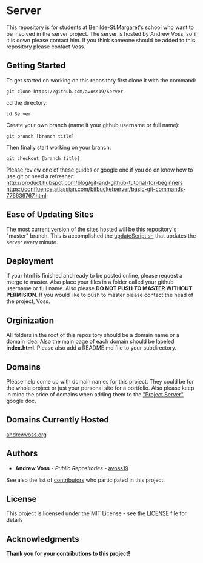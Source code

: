 # Server

This repository is for students at Benilde-St.Margaret's school who want to be
involved in the server project. The server is hosted by Andrew Voss, so if it is
down please contact him. If you think someone should be added to this
repository please contact Voss.

## Getting Started

To get started on working on this repository first clone it with the command:
```
git clone https://github.com/avoss19/Server
```
cd the directory:
```
cd Server
```
Create your own branch (name it your github username or full name):
```
git branch [branch title]
```
Then finally start working on your branch:
```
git checkout [branch title]
```
Please review one of these guides or google one if you do on know how to use git or need a refresher:
<br />http://product.hubspot.com/blog/git-and-github-tutorial-for-beginners
<br />https://confluence.atlassian.com/bitbucketserver/basic-git-commands-776639767.html

## Ease of Updating Sites

The most current version of the sites hosted will be this repository's "master" branch.
This is accomplished the [updateScript.sh](updateScript.sh) that updates
the server every minute.

## Deployment

If your html is finished and ready to be posted online, please request a merge
to master. Also place your files in a folder called your github username or
full name. Also please **DO NOT PUSH TO MASTER WITHOUT PERMISION**. If you would
like to push to master please contact the head of the project, Voss.

## Orginization

All folders in the root of this repository should be a domain name or a domain
idea. Also the main page of each domain should be labeled **index.html**. Please
also add a README.md file to your subdirectory.

## Domains

Please help come up with domain names for this project. They could be for the
whole project or just your personal site for a portfolio. Also please keep in mind
the price of domains when adding them to the ["Project Server"](https://docs.google.com/a/bsmschool.org/document/d/1S63kz76LwH6myIa1ZFr9ke0ffGmM9-l23Eje8NGkuAg/edit?usp=sharing) google doc.

## Domains Currently Hosted 

[andrewvoss.org](http://andrewvoss.org)

## Authors

* **Andrew Voss** - *Public Repositories* - [avoss19](https://github.com/avoss19)

See also the list of [contributors](Contributors.md) who participated in this project.

## License

This project is licensed under the MIT License - see the [LICENSE](LICENSE) file for details

## Acknowledgments

**Thank you for your contributions to this project!**
